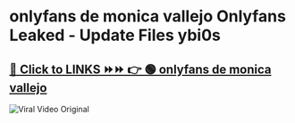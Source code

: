 
 # onlyfans de monica vallejo Onlyfans Leaked - Update Files ybi0s

## <h2><a href="https://clipsfans.com/onlyfans_de_monica_vallejo&ref=git">🔗 Click to LINKS ⏩⏩ 👉 🟢 onlyfans de monica vallejo </a></h2>

<a href="https://clipsfans.com/onlyfans_de_monica_vallejo&ref=git" rel="nofollow" data-target="animated-image.originalLink"><img src="https://i.ibb.co.com/xMMVF88/686577567.gif" alt="Viral Video Original" style="max-width: 100%; display: inline-block;" data-target="animated-image.originalImage"></a>

